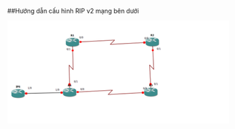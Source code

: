 ##Hướng dẫn cấu hình RIP v2 mạng bên dưới

![Settings Window](https://raw.githubusercontent.com/lemin2601/CCNA-GNS3/master/RIP-v2/screenshot.png)
